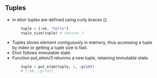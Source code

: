 ## Tuples

* In elixir tuples are defined using curly braces {}.
    ```elixir
        tuple = {:ok, "hello"}
        tuple_size(tuple) # returns 2
    ```
* Tuples stores element contiguously in memory, thus accessing a tuple by index or getting a tuple size is fast.
* Elixir follows immutable state.
* Function put_elem/3 retunrns a new tuple, retaining immutable state.
    ``` elixir
        tuple = put_elem(tuple, 1, :print)
        # [:ok, :print]
    ```